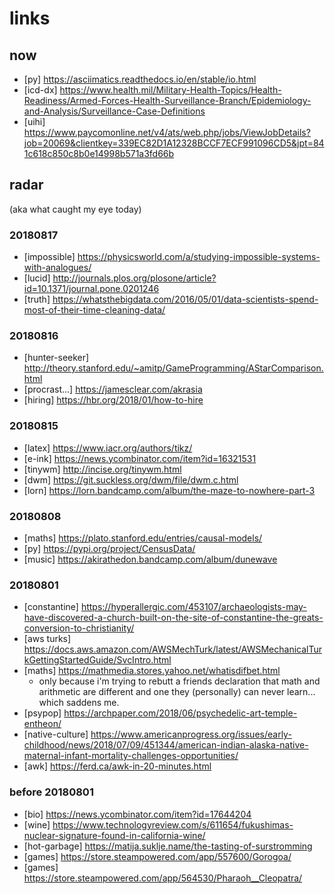 # links

## now  

* [py] https://asciimatics.readthedocs.io/en/stable/io.html  
* [icd-dx] https://www.health.mil/Military-Health-Topics/Health-Readiness/Armed-Forces-Health-Surveillance-Branch/Epidemiology-and-Analysis/Surveillance-Case-Definitions  
* [uihi] https://www.paycomonline.net/v4/ats/web.php/jobs/ViewJobDetails?job=20069&clientkey=339EC82D1A12328BCCF7ECF991096CD5&jpt=841c618c850c8b0e14998b571a3fd66b  

## radar  
(aka what caught my eye today)  

### 20180817

* [impossible] https://physicsworld.com/a/studying-impossible-systems-with-analogues/
* [lucid] http://journals.plos.org/plosone/article?id=10.1371/journal.pone.0201246
* [truth] https://whatsthebigdata.com/2016/05/01/data-scientists-spend-most-of-their-time-cleaning-data/

### 20180816

* [hunter-seeker] http://theory.stanford.edu/~amitp/GameProgramming/AStarComparison.html
* [procrast...] https://jamesclear.com/akrasia
* [hiring] https://hbr.org/2018/01/how-to-hire

### 20180815

* [latex] https://www.iacr.org/authors/tikz/
* [e-ink] https://news.ycombinator.com/item?id=16321531
* [tinywm] http://incise.org/tinywm.html
* [dwm] https://git.suckless.org/dwm/file/dwm.c.html
* [lorn] https://lorn.bandcamp.com/album/the-maze-to-nowhere-part-3

### 20180808

* [maths] https://plato.stanford.edu/entries/causal-models/  
* [py] https://pypi.org/project/CensusData/  
* [music] https://akirathedon.bandcamp.com/album/dunewave

### 20180801  

* [constantine] https://hyperallergic.com/453107/archaeologists-may-have-discovered-a-church-built-on-the-site-of-constantine-the-greats-conversion-to-christianity/
* [aws turks] https://docs.aws.amazon.com/AWSMechTurk/latest/AWSMechanicalTurkGettingStartedGuide/SvcIntro.html
* [maths] https://mathmedia.stores.yahoo.net/whatisdifbet.html
  * only because i'm trying to rebutt a friends declaration that math and arithmetic are different and one they (personally) can never learn... which saddens me.
* [psypop] https://archpaper.com/2018/06/psychedelic-art-temple-entheon/
* [native-culture] https://www.americanprogress.org/issues/early-childhood/news/2018/07/09/451344/american-indian-alaska-native-maternal-infant-mortality-challenges-opportunities/
* [awk] https://ferd.ca/awk-in-20-minutes.html

### before 20180801

* [bio] https://news.ycombinator.com/item?id=17644204
* [wine] https://www.technologyreview.com/s/611654/fukushimas-nuclear-signature-found-in-california-wine/
* [hot-garbage] https://matija.suklje.name/the-tasting-of-surstromming
* [games] https://store.steampowered.com/app/557600/Gorogoa/
* [games] https://store.steampowered.com/app/564530/Pharaoh__Cleopatra/
